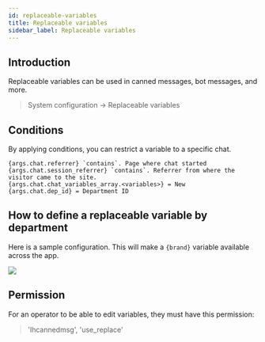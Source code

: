 ```yaml
---
id: replaceable-variables
title: Replaceable variables
sidebar_label: Replaceable variables
---
```


## Introduction

Replaceable variables can be used in canned messages, bot messages, and more.

> System configuration -> Replaceable variables

## Conditions

By applying conditions, you can restrict a variable to a specific chat.

```
{args.chat.referrer} `contains`. Page where chat started
{args.chat.session_referrer} `contains`. Referrer from where the visitor came to the site.
{args.chat.chat_variables_array.<variables>} = New
{args.chat.dep_id} = Department ID
```

## How to define a replaceable variable by department

Here is a sample configuration. This will make a `{brand}` variable available across the app.

![](/img/chat/replaceable-variable.png)

## Permission

For an operator to be able to edit variables, they must have this permission:

> 'lhcannedmsg', 'use_replace'


